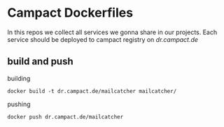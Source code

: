 # Campact Dockerfiles

In this repos we collect all services we gonna share in our projects.
Each service should be deployed to campact registry on *dr.campact.de*

## build and push

building

    docker build -t dr.campact.de/mailcatcher mailcatcher/

pushing

    docker push dr.campact.de/mailcatcher
